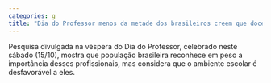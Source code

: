 ```yaml
---
categories: g
title: "Dia do Professor menos da metade dos brasileiros creem que docentes são respeitados"
---
```

Pesquisa divulgada na véspera do Dia do Professor, celebrado neste sábado (15/10), mostra que população brasileira reconhece em peso a importância desses profissionais, mas considera que o ambiente escolar é desfavorável a eles.